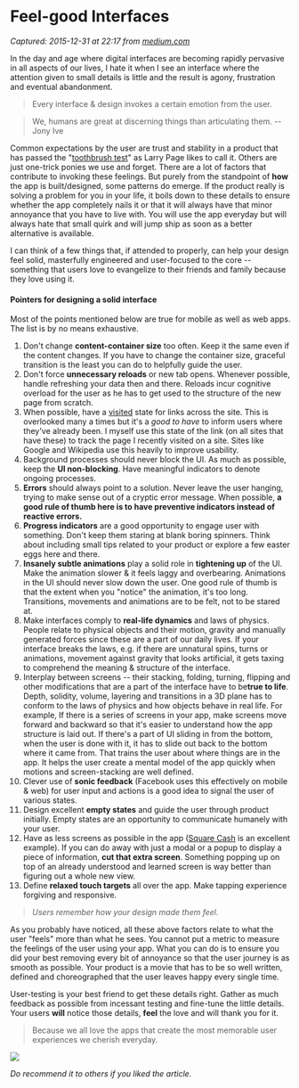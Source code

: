 # Feel-good Interfaces

_Captured: 2015-12-31 at 22:17 from [medium.com](https://medium.com/moments/feel-good-interfaces-9c4b9590b80d#.xh5pifm32)_

In the day and age where digital interfaces are becoming rapidly pervasive in all aspects of our lives, I hate it when I see an interface where the attention given to small details is little and the result is agony, frustration and eventual abandonment.

> Every interface & design invokes a certain emotion from the user.

> We, humans are great at discerning things than articulating them. -- Jony Ive

Common expectations by the user are trust and stability in a product that has passed the "[toothbrush test](http://www.businessinsider.in/Heres-The-Toothbrush-Test-Googles-CEO-Uses-To-Make-Acquisition-Decisions/articleshow/40375194.cms)" as Larry Page likes to call it. Others are just one-trick ponies we use and forget. There are a lot of factors that contribute to invoking these feelings. But purely from the standpoint of **how** the app is built/designed, some patterns do emerge. If the product really is solving a problem for you in your life, it boils down to these details to ensure whether the app completely nails it or that it will always have that minor annoyance that you have to live with. You will use the app everyday but will always hate that small quirk and will jump ship as soon as a better alternative is available.

I can think of a few things that, if attended to properly, can help your design feel solid, masterfully engineered and user-focused to the core -- something that users love to evangelize to their friends and family because they love using it.

#### Pointers for designing a solid interface

Most of the points mentioned below are true for mobile as well as web apps. The list is by no means exhaustive.

  1. Don't change **content-container size** too often. Keep it the same even if the content changes. If you have to change the container size, graceful transition is the least you can do to helpfully guide the user.
  2. Don't force **unnecessary reloads** or new tab opens. Whenever possible, handle refreshing your data then and there. Reloads incur cognitive overload for the user as he has to get used to the structure of the new page from scratch.
  3. When possible, have a [visited](http://www.w3schools.com/css/css_link.asp) state for links across the site. This is overlooked many a times but it's a _good to have_ to inform users where they've already been. I myself use this state of the link (on all sites that have these) to track the page I recently visited on a site. Sites like Google and Wikipedia use this heavily to improve usability.
  4. Background processes should never block the UI. As much as possible, keep the **UI non-blocking**. Have meaningful indicators to denote ongoing processes.
  5. **Errors** should always point to a solution. Never leave the user hanging, trying to make sense out of a cryptic error message. When possible, **a good rule of thumb here is to have preventive indicators instead of reactive errors.**
  6. **Progress indicators** are a good opportunity to engage user with something. Don't keep them staring at blank boring spinners. Think about including small tips related to your product or explore a few easter eggs here and there.
  7. **Insanely subtle animations** play a solid role in **tightening up** of the UI. Make the animation slower & it feels laggy and overbearing. Animations in the UI should never slow down the user. One good rule of thumb is that the extent when you "notice" the animation, it's too long. Transitions, movements and animations are to be felt, not to be stared at.
  8. Make interfaces comply to **real-life dynamics** and laws of physics. People relate to physical objects and their motion, gravity and manually generated forces since these are a part of our daily lives. If your interface breaks the laws, e.g. if there are unnatural spins, turns or animations, movement against gravity that looks artificial, it gets taxing to comprehend the meaning & structure of the interface.
  9. Interplay between screens -- their stacking, folding, turning, flipping and other modifications that are a part of the interface have to be**true to life**. Depth, solidity, volume, layering and transitions in a 3D plane has to conform to the laws of physics and how objects behave in real life. For example, If there is a series of screens in your app, make screens move forward and backward so that it's easier to understand how the app structure is laid out. If there's a part of UI sliding in from the bottom, when the user is done with it, it has to slide out back to the bottom where it came from. That trains the user about where things are in the app. It helps the user create a mental model of the app quickly when motions and screen-stacking are well defined.
  10. Clever use of **sonic feedback** (Facebook uses this effectively on mobile & web) for user input and actions is a good idea to signal the user of various states.
  11. Design excellent **empty states** and guide the user through product initially. Empty states are an opportunity to communicate humanely with your user.
  12. Have as less screens as possible in the app ([Square Cash](https://cash.me/) is an excellent example). If you can do away with just a modal or a popup to display a piece of information, **cut that extra screen**. Something popping up on top of an already understood and learned screen is way better than figuring out a whole new view.
  13. Define **relaxed touch targets** all over the app. Make tapping experience forgiving and responsive.

> _Users remember how your design made them feel._

As you probably have noticed, all these above factors relate to what the user "feels" more than what he sees. You cannot put a metric to measure the feelings of the user using your app. What you can do is to ensure you did your best removing every bit of annoyance so that the user journey is as smooth as possible. Your product is a movie that has to be so well written, defined and choreographed that the user leaves happy every single time.

User-testing is your best friend to get these details right. Gather as much feedback as possible from incessant testing and fine-tune the little details. Your users **will** notice those details, **feel** the love and will thank you for it.

> Because we all love the apps that create the most memorable user experiences we cherish everyday.

![](https://cdn-images-2.medium.com/max/800/1*6PtMIJED7jW3EBYFGWbR1A.png)

_Do recommend it to others if you liked the article._
